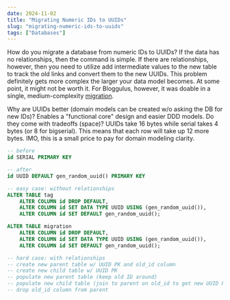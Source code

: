 ```yaml
---
date: 2024-11-02
title: "Migrating Numeric IDs to UUIDs"
slug: "migrating-numeric-ids-to-uuids"
tags: ["Databases"]
---
```


How do you migrate a database from numeric IDs to UUIDs?
If the data has no relationships, then the command is simple.
If there are relationships, however, then you need to utilize add intermediate values to the new table to track the old links and convert them to the new UUIDs.
This problem definitely gets more complex the larger your data model becomes.
At some point, it might not be worth it.
For Bloggulus, however, it was doable in a single, medium-complexity [migration](https://github.com/theandrew168/bloggulus/blob/main/migrations/0005_convert_ids_to_uuid.sql).

Why are UUIDs better (domain models can be created w/o asking the DB for new IDs)?
Enables a "functional core" design and easier DDD models.
Do they come with tradeoffs (space)?
UUIDs take 16 bytes while serial takes 4 bytes (or 8 for bigserial).
This means that each row will take up 12 more bytes.
IMO, this is a small price to pay for domain modeling clarity.

```sql
-- before
id SERIAL PRIMARY KEY

-- after
id UUID DEFAULT gen_random_uuid() PRIMARY KEY

-- easy case: without relationships
ALTER TABLE tag
	ALTER COLUMN id DROP DEFAULT,
	ALTER COLUMN id SET DATA TYPE UUID USING (gen_random_uuid()),
	ALTER COLUMN id SET DEFAULT gen_random_uuid();

ALTER TABLE migration
	ALTER COLUMN id DROP DEFAULT,
	ALTER COLUMN id SET DATA TYPE UUID USING (gen_random_uuid()),
	ALTER COLUMN id SET DEFAULT gen_random_uuid();

-- hard case: with relationships
-- create new parent table w/ UUID PK and old_id column
-- create new child table w/ UUID PK
-- populate new parent table (keep old ID around)
-- populate new child table (join to parent on old_id to get new UUID PK)
-- drop old_id column from parent
```
